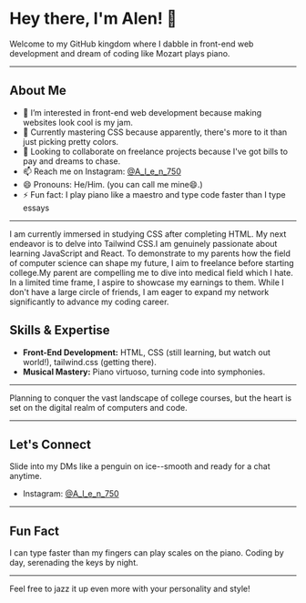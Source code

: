 
# Hey there, I'm Alen! 👋

Welcome to my GitHub kingdom where I dabble in front-end web development and dream of coding like Mozart plays piano.

---

## About Me

- 👀 I’m interested in front-end web development because making websites look cool is my jam.
- 🌱 Currently mastering CSS because apparently, there's more to it than just picking pretty colors.
- 💞️ Looking to collaborate on freelance projects because I've got bills to pay and dreams to chase.
- 📫 Reach me on Instagram: [@A_l_e_n_750](https://www.instagram.com/A_l_e_n_750)
- 😄 Pronouns: He/Him. (you can call me mine😄.)
- ⚡ Fun fact: I play piano like a maestro and type code faster than I type essays 
---


I am currently immersed in studying CSS after completing HTML. My next endeavor is to delve into Tailwind CSS.I am genuinely passionate about learning JavaScript and React. 
To demonstrate to my parents how the field of computer science can shape my future, I aim to freelance before starting college.My parent are compelling me to dive into medical field which I hate.
In a limited time frame, I aspire to showcase my earnings to them. While I don't have a large circle of friends, I am eager to expand my network significantly to advance my coding career.


## Skills & Expertise

- **Front-End Development:** HTML, CSS (still learning, but watch out world!), tailwind.css (getting there).
- **Musical Mastery:** Piano virtuoso, turning code into symphonies.
  

---
Planning to conquer the vast landscape of college courses, but the heart is set on the digital realm of computers and code.

---

## Let's Connect

Slide into my DMs like a penguin on 
ice--smooth and ready for a chat anytime.

- Instagram: [@A_l_e_n_750](https://www.instagram.com/A_l_e_n_750)
---

## Fun Fact

I can type faster than my fingers can play scales on the piano. Coding by day, serenading the keys by night.

---



Feel free to jazz it up even more with your personality and style! 
